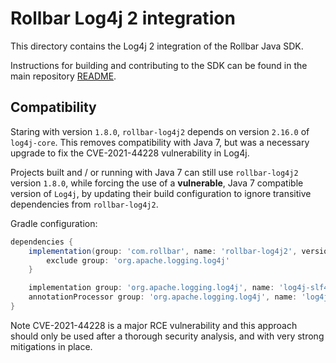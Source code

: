 # Rollbar Log4j 2 integration

This directory contains the Log4j 2 integration of the Rollbar Java SDK. 

Instructions for building and contributing to the SDK can be found in the main repository [README](../README.md).

## Compatibility

Staring with version `1.8.0`, `rollbar-log4j2` depends on version `2.16.0` of `log4j-core`. This removes compatibility with Java 7, but was a necessary upgrade to fix the CVE-2021-44228 vulnerability in Log4j. 

Projects built and / or running with Java 7 can still use `rollbar-log4j2` version `1.8.0`, while forcing the use of a **vulnerable**, Java 7 compatible version of `Log4j`, by updating their build configuration to ignore transitive dependencies from `rollbar-log4j2`. 

Gradle configuration:

```gradle
dependencies {
    implementation(group: 'com.rollbar', name: 'rollbar-log4j2', version: '1.8.0') {
        exclude group: 'org.apache.logging.log4j'
    }

    implementation group: 'org.apache.logging.log4j', name: 'log4j-slf4j-impl', version: '2.12.1'
    annotationProcessor group: 'org.apache.logging.log4j', name: 'log4j-core', version: '2.12.1'
}

```

Note CVE-2021-44228 is a major RCE vulnerability and this approach should only be used after a thorough security analysis, and with very strong mitigations in place.

